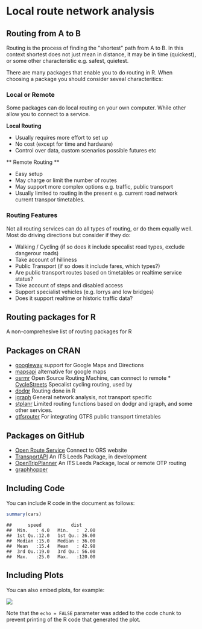 Local route network analysis
================

Routing from A to B
-------------------

Routing is the process of finding the "shortest" path from A to B. In this context shortest does not just mean in distance, it may be in time (quickest), or some other characteristic e.g. safest, quietest.

There are many packages that enable you to do routing in R. When choosing a package you should consider seveal characteritics:

### Local or Remote

Some packages can do local routing on your own computer. While other allow you to connect to a service.

**Local Routing**

-   Usually requires more effort to set up
-   No cost (except for time and hardware)
-   Control over data, custom scenarios possible futures etc

\*\* Remote Routing \*\*

-   Easy setup
-   May charge or limit the number of routes
-   May support more complex options e.g. traffic, public transport
-   Usually limited to routing in the present e.g. current road network current transpor timetables.

### Routing Features

Not all routing services can do all types of routing, or do them equally well. Most do driving directions but consider if they do:

-   Walking / Cycling (if so does it include specalist road types, exclude dangerour roads)
-   Take account of hilliness
-   Public Transport (if so does it include fares, which types?)
-   Are public transport routes based on timetables or realtime service status?
-   Take account of steps and disabled access
-   Support specialist vehicles (e.g. lorrys and low bridges)
-   Does it support realtime or historic traffic data?

Routing packages for R
----------------------

A non-comprehesive list of routing packages for R

Packages on CRAN
----------------

-   [googleway](https://cran.r-project.org/web/packages/googleway/) support for Google Maps and Directions
-   [mapsapi](https://cran.rstudio.com/web/packages/mapsapi/) alternative for google maps
-   [osrmr](https://cran.r-project.org/web/packages/osrmr/) Open Source Routing Machine, can connect to remote \* [CycleStreets](https://cran.r-project.org/web/packages/cyclestreets) Specalist cycling routing, used by
-   [dodgr](https://cran.r-project.org/web/packages/dodgr) Routing done in R
-   [igraph](https://cran.r-project.org/web/packages/igraph) General network analysis, not transport specific
-   [stplanr](https://cran.r-project.org/web/packages/stplanr) Limited routing functions based on dodgr and igraph, and some other services.
-   [gtfsrouter](https://cran.r-project.org/web/packages/gtfsrouter/index.html) For integrating GTFS public transport timetables

Packages on GitHub
------------------

-   [Open Route Service](https://giscience.github.io/openrouteservice-r/) Connect to ORS website
-   [TransportAPI](https://github.com/mem48/transportAPI) An ITS Leeds Package, in development
-   [OpenTripPlanner](https://github.com/ITSLeeds/opentripplanner) An ITS Leeds Package, local or remote OTP routing
-   [graphhopper](https://github.com/graphhopper/directions-api-clients/tree/master/r)

Including Code
--------------

You can include R code in the document as follows:

``` r
summary(cars)
```

    ##      speed           dist       
    ##  Min.   : 4.0   Min.   :  2.00  
    ##  1st Qu.:12.0   1st Qu.: 26.00  
    ##  Median :15.0   Median : 36.00  
    ##  Mean   :15.4   Mean   : 42.98  
    ##  3rd Qu.:19.0   3rd Qu.: 56.00  
    ##  Max.   :25.0   Max.   :120.00

Including Plots
---------------

You can also embed plots, for example:

![](07_-_Local_Routing_files/figure-markdown_github/pressure-1.png)

Note that the `echo = FALSE` parameter was added to the code chunk to prevent printing of the R code that generated the plot.
